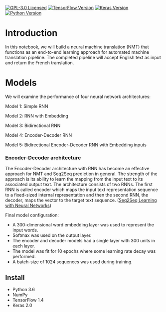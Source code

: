 [![GPL-3.0 Licensed](https://img.shields.io/badge/License-GPL3.0-blue.svg?style=flat)](https://opensource.org/licenses/GPL-3.0) [![TensorFlow Version](https://img.shields.io/badge/Tensorflow-1.4+-blue.svg)](https://www.tensorflow.org/) [![Keras Version](https://img.shields.io/badge/Keras-2.0+-blue.svg)](https://keras.io/) [![Python Version](https://img.shields.io/badge/Python-3.6-blue.svg)](https://www.python.org/) 

# Introduction
In this notebook, we will build a neural machine translation (NMT) that functions as an end-to-end learning approach for automated machine translation pipeline. The completed pipeline will accept English text as input and return the French translation.

# Models
We will examine the performance of four neural network architectures:

Model 1: Simple RNN

Model 2: RNN with Embedding

Model 3: Bidirectional RNN

Model 4: Encoder-Decoder RNN

Model 5: Bidirectional Encoder-Decoder RNN with Embedding inputs

### Encoder-Decoder architecture
The Encoder-Decoder architecture with RNN has become an effective approach for NMT and Seq2Seq prediction in general. The strength of the approach is its ability to learn the mapping from the input text to its associated output text. 
The architecture consists of two RNNs. The first RNN is called encoder which maps the input text representation sequence to a fixed-sized internal representation and then the second RNN, the decoder, maps the vector to the target text sequence. ([Seq2Seq Learning with Neural Networks](https://arxiv.org/pdf/1409.3215.pdf))

Final model configuration:
- A 300-dimensional word embedding layer was used to represent the input words.
- Softmax was used on the output layer.
- The encoder and decoder models had a single layer with 300 units in each layer.
- The model was fit for 10 epochs where some learning rate decay was performed.
- A batch-size of 1024 sequences was used during training.

## Install
- Python 3.6
- NumPy
- TensorFlow 1.4
- Keras 2.0


